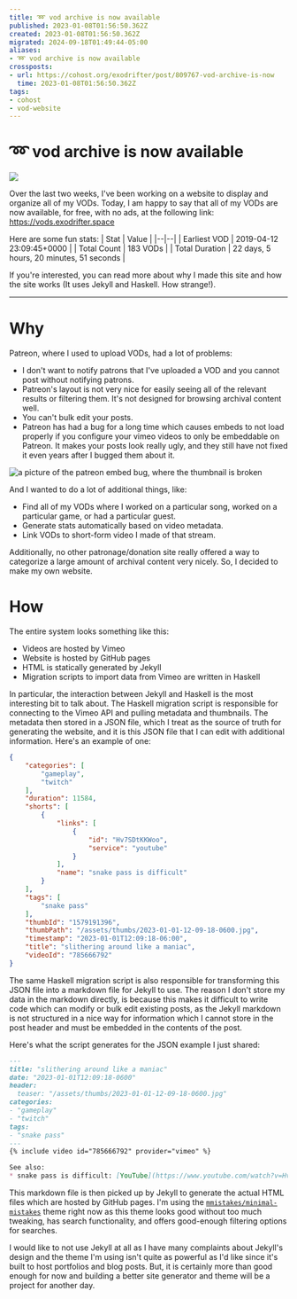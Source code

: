 ```yaml
---
title: ➿ vod archive is now available
published: 2023-01-08T01:56:50.362Z
created: 2023-01-08T01:56:50.362Z
migrated: 2024-09-18T01:49:44-05:00
aliases:
- ➿ vod archive is now available
crossposts:
- url: https://cohost.org/exodrifter/post/809767-vod-archive-is-now
  time: 2023-01-08T01:56:50.362Z
tags:
- cohost
- vod-website
---
```


# ➿ vod archive is now available

![](20230109015650-vod-website.png)

Over the last two weeks, I've been working on a website to display and organize all of my VODs. Today, I am happy to say that all of my VODs are now available, for free, with no ads, at the following link: https://vods.exodrifter.space

Here are some fun stats:
| Stat | Value |
|--|--|
| Earliest VOD | 2019-04-12 23:09:45+0000 |
| Total Count | 183 VODs |
| Total Duration | 22 days, 5 hours, 20 minutes, 51 seconds |

If you're interested, you can read more about why I made this site and how the site works (It uses Jekyll and Haskell. How strange!).

---

# Why

Patreon, where I used to upload VODs, had a lot of problems:
* I don't want to notify patrons that I've uploaded a VOD and you cannot post without notifying patrons.
* Patreon's layout is not very nice for easily seeing all of the relevant results or filtering them. It's not designed for browsing archival content well.
* You can't bulk edit your posts.
* Patreon has had a bug for a long time which causes embeds to not load properly if you configure your vimeo videos to only be embeddable on Patreon. It makes your posts look really ugly, and they still have not fixed it even years after I bugged them about it.

![a picture of the patreon embed bug, where the thumbnail is broken](20230109015650-patreon.png)

And I wanted to do a lot of additional things, like:
* Find all of my VODs where I worked on a particular song, worked on a particular game, or had a particular guest.
* Generate stats automatically based on video metadata.
* Link VODs to short-form video I made of that stream.

Additionally, no other patronage/donation site really offered a way to categorize a large amount of archival content very nicely. So, I decided to make my own website.

# How

The entire system looks something like this:
* Videos are hosted by Vimeo
* Website is hosted by GitHub pages
* HTML is statically generated by Jekyll
* Migration scripts to import data from Vimeo are written in Haskell

In particular, the interaction between Jekyll and Haskell is the most interesting bit to talk about. The Haskell migration script is responsible for connecting to the Vimeo API and pulling metadata and thumbnails. The metadata then stored in a JSON file, which I treat as the source of truth for generating the website, and it is this JSON file that I can edit with additional information. Here's an example of one:

```json
{
    "categories": [
        "gameplay",
        "twitch"
    ],
    "duration": 11584,
    "shorts": [
        {
            "links": [
                {
                    "id": "Hv7SDtKKWoo",
                    "service": "youtube"
                }
            ],
            "name": "snake pass is difficult"
        }
    ],
    "tags": [
        "snake pass"
    ],
    "thumbId": "1579191396",
    "thumbPath": "/assets/thumbs/2023-01-01-12-09-18-0600.jpg",
    "timestamp": "2023-01-01T12:09:18-06:00",
    "title": "slithering around like a maniac",
    "videoId": "785666792"
}
```

The same Haskell migration script is also responsible for transforming this JSON file into a 
markdown file for Jekyll to use. The reason I don't store my data in the markdown directly, is because this makes it difficult to write code which can modify or bulk edit existing posts, as the Jekyll markdown is not structured in a nice way for information which I cannot store in the post header and must be embedded in the contents of the post.

Here's what the script generates for the JSON example I just shared:
```md
---
title: "slithering around like a maniac"
date: "2023-01-01T12:09:18-0600"
header:
  teaser: "/assets/thumbs/2023-01-01-12-09-18-0600.jpg"
categories:
- "gameplay"
- "twitch"
tags:
- "snake pass"
---
{% include video id="785666792" provider="vimeo" %}

See also:
* snake pass is difficult: [YouTube](https://www.youtube.com/watch?v=Hv7SDtKKWoo)
```

This markdown file is then picked up by Jekyll to generate the actual HTML files which are hosted by GitHub pages. I'm using the [`mmistakes/minimal-mistakes`](https://github.com/mmistakes/minimal-mistakes) theme right now as this theme looks good without too much tweaking, has search functionality, and offers good-enough filtering options for searches.

I would like to not use Jekyll at all as I have many complaints about Jekyll's design and the theme I'm using isn't quite as powerful as I'd like since it's built to host portfolios and blog posts. But, it is certainly more than good enough for now and building a better site generator and theme will be a project for another day.
